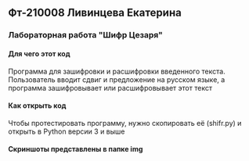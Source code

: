 ## Фт-210008 Ливинцева Екатерина
### Лабораторная работа "Шифр Цезаря"
#### Для чего этот код
Программа для зашифровки и расшифровки введенного текста. 
Пользователь вводит сдвиг и предложение на русском языке, а программа зашифровывает или расшифровывает этот текст
#### Как открыть код
Чтобы протестировать программу, нужно скопировать её (shifr.py) и открыть в Python версии 3 и выше
#### Скриншоты представлены в папке img
